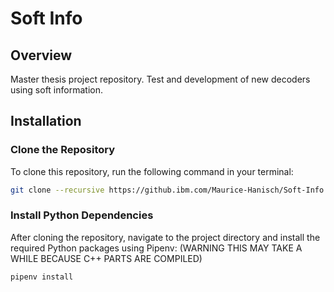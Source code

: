 # Soft Info 

## Overview
Master thesis project repository. Test and development of new decoders using soft information.


## Installation

### Clone the Repository
To clone this repository, run the following command in your terminal:
```bash
git clone --recursive https://github.ibm.com/Maurice-Hanisch/Soft-Info.git
```

### Install Python Dependencies
After cloning the repository, navigate to the project directory and install the required Python packages using Pipenv: (WARNING THIS MAY TAKE A WHILE BECAUSE C++ PARTS ARE COMPILED)
```bash
pipenv install
```
